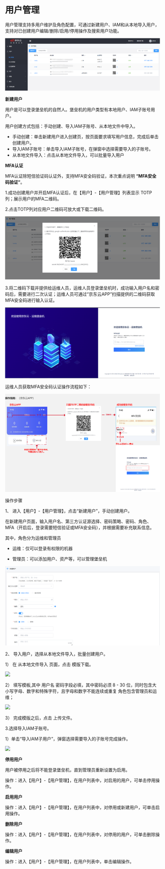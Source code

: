 # 用户管理

用户管理支持多用户维护及角色配置，可通过新建用户、IAM和从本地导入用户，支持对已创建用户编辑/删除/启用/停用操作及搜索用户功能。

![](/image/Bastion/user.png) 

**新建用户**

用户是可以登录堡垒机的自然人。堡垒机的用户类型有本地用户、IAM子账号用户。

用户创建方式包括：手动创建、导入IAM子账号、从本地文件中导入。

- 手动创建：单击新建用户进入创建页，按页面要求填写用户信息，完成后单击创建用户。
- 导入IAM子账号：单击导入IAM子账号，在弹窗中选择需要导入的子账号。
- 从本地文件导入：点击从本地文件导入，可以批量导入用户

**MFA认证**

MFA认证除短信验证码认证外，支持MFA安全码验证，本次重点说明 **“MFA安全码验证”**。

1.成功创建用户并开启MFA认证后，在【用户】-【用户管理】列表显示 TOTP列；展示用户的MFA二维码。

2.点击TOTP列对应用户二维码可放大或下载二维码。

![](/image/Bastion/MFA1.png) 

3.将二维码下载并提供给运维人员，运维人员登录堡垒机时，成功输入用户名和密码后，需要进行二次认证；运维人员可通过“京东云APP”扫描提供的二维码获取MFA安全码进行输入认证。

![](/image/Bastion/MFA2.png) 

运维人员获取MFA安全码认证操作流程如下：

![](/image/Bastion/MFA3.png) 

操作步骤

1、 进入【用户】-【用户管理】，点击“新建用户”，手动创建用户。

在新建用户页面，输入用户名、第三方认证源选择、密码策略、密码、角色、MFA（开启后，登录需要短信验证或MFA安全码），并根据需要补充联系信息。
   
其中，角色分为运维和管理员
   
- 运维：仅可以登录有权限的机器
   
- 管理员：可以添加用户、资产等，可以管理堡垒机
 
![](/image/Bastion/addUser.png) 
  
2、 导入用户，选择从本地文件导入，批量创建用户。

  1） 在 从本地文件导入 页面，点击 模版下载。
  
  ![](/image/Bastion/Importuserslocally.png) 
  
  2） 填写模板,其中 用户名 密码字段必填，其中密码必须 8 - 30 位，同时包含大小写字母、数字和特殊字符，且字母和数字不能连续或重复
      角色包含管理员和运维；
      
  ![](/image/Bastion/moduleUser.png) 
  
  3） 完成模版之后，点击 上传文件。

3.选择导入IAM子账号。
  
  1）单击“导入IAM子用户”，弹窗选择需要导入的子账号完成操作。
 
 ![](/image/Bastion/ImportIAM.png)
  
**停用用户**

用户被停用之后将不能登录堡垒机，直到管理员重新设置为启用。

操作：进入【用户】-【用户管理】，在用户列表中，对启用的用户，可单击停用操作。

**启用用户**

操作：进入【用户】-【用户管理】，在用户列表中，对停用或新建用户，可单击启用操作。

**删除用户**

操作：进入【用户】-【用户管理】，在用户列表中，对停用的用户，可单击删除操作。

**编辑用户**

操作：进入【用户】-【用户管理】，在用户列表中，单击编辑操作。



